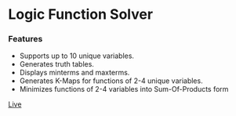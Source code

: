 # Logic Function Solver

### Features

- Supports up to 10 unique variables.
- Generates truth tables.
- Displays minterms and maxterms.
- Generates K-Maps for functions of 2-4 unique variables.
- Minimizes functions of 2-4 variables into Sum-Of-Products form

[Live](https://www.logicfunctionsolver.org)
